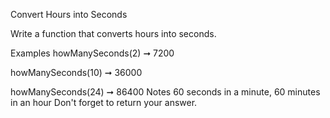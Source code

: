 Convert Hours into Seconds

Write a function that converts hours into seconds.

Examples
howManySeconds(2) ➞ 7200

howManySeconds(10) ➞ 36000

howManySeconds(24) ➞ 86400
Notes
60 seconds in a minute, 60 minutes in an hour
Don't forget to return your answer.